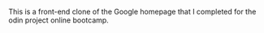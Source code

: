 This is a front-end clone of the Google homepage that I completed for the odin project online bootcamp. 